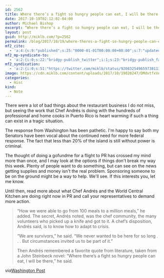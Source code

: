 ```yaml
---
id: 2562
title: Where there’s a fight so hungry people can eat, I will be there.
date: 2017-10-19T02:12:02-04:00
author: Michael Bishop
excerpt: “Where there’s a fight so hungry people can eat, I will be there.” @chefjoseandres doing the work.
layout: post
guid: http://miklb.com/?p=2562
permalink: /blog/2017/10/19/where-theres-a-fight-so-hungry-people-can-eat-i-will-be-there/
mf2_cite:
  - 'a:4:{s:9:"published";s:25:"0000-01-01T00:00:00+00:00";s:7:"updated";s:25:"0000-01-01T00:00:00+00:00";s:8:"category";a:1:{i:0;s:0:"";}s:6:"author";a:0:{}}'
mf2_mp-syndicate-to:
  - 'a:2:{i:0;s:22:"bridgy-publish_twitter";i:1;s:23:"bridgy-publish_facebook";}'
mf2_syndication:
  - 'a:2:{i:0;s:51:"https://twitter.com/miklb/status/920832549659738113";i:1;s:42:"https://www.facebook.com/10156086021329162";}'
image: https://cdn.miklb.com/content/uploads/2017/10/19020247/DMdvtfxVAAAw5yD.jpg-large.jpeg
categories:
  - misc
kind:
  - Note
---
```

There were a lot of bad things about the restaurant business I do not miss, but seeing the work that Chef Andrés is doing with the hundreds of professional and home cooks in Puerto Rico is heart warming if such a thing can exist in a tragic situation.

The response from Washington has been pathetic. I'm happy to say both my Senators have been vocal about the continued need for more federal response. The fact that less than 20% of the island is still without power is criminal.

The thought of doing a gofundme for a flight to PR has crossed my mind more than once, and I may look at the options if things don't break my way this week. Plenty of people want to do something, but can see on the news getting supplies and money isn't the real problem. Sponsoring someone to be on the ground might be a way to help. We'll see. If this interests you, let me know.

Until then, read more about what Chef Andrés and the World Central Kitchen are doing right now in PR and call your representatives to demand more action.

<blockquote>
“How we were able to go from 100 meals to a million meals,” he added. The secret, Andrés noted, was the chef community, the many volunteers who picked up a knife and got to it. A chef’s disposition, Andrés said, is to know how to adapt to crisis.

“We are survivors,” he said. “We never wanted to be here for so long . . . But circumstances invited us to be part of it.”

Then Andrés remembered a favorite quote from literature, taken from a John Steinbeck novel: “Where there’s a fight so hungry people can eat, I will be there,” he said.
</blockquote>

<em>via</em>[Washington Post](https://www.washingtonpost.com/news/food/wp/2017/10/18/post-maria-jose-andres-and-his-team-have-served-more-meals-in-puerto-rico-than-the-red-cross/)